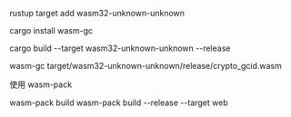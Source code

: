 rustup target add wasm32-unknown-unknown

cargo install wasm-gc

cargo build --target wasm32-unknown-unknown --release

wasm-gc target/wasm32-unknown-unknown/release/crypto_gcid.wasm

使用 wasm-pack

wasm-pack build
wasm-pack build --release --target web
